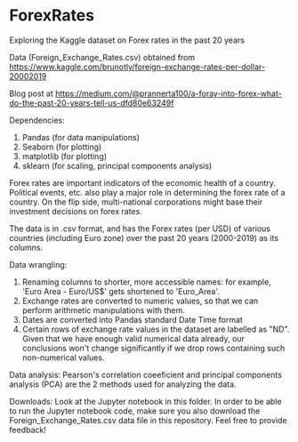# ForexRates
Exploring the Kaggle dataset on Forex rates in the past 20 years

Data (Foreign_Exchange_Rates.csv) obtained from https://www.kaggle.com/brunotly/foreign-exchange-rates-per-dollar-20002019

Blog post at https://medium.com/@prannerta100/a-foray-into-forex-what-do-the-past-20-years-tell-us-dfd80e63249f

Dependencies:
1. Pandas (for data manipulations)
2. Seaborn (for plotting)
3. matplotlib (for plotting)
4. sklearn (for scaling, principal components analysis)

Forex rates are important indicators of the economic health of a country. Political events, etc. also play a major role in determining the forex rate of a country. On the flip side, multi-national corporations might base their investment decisions on forex rates. 

The data is in .csv format, and has the Forex rates (per USD) of various countries (including Euro zone) over the past 20 years (2000-2019) as its columns. 

Data wrangling:
1. Renaming columns to shorter, more accessible names: for example, 'Euro Area - Euro/US$' gets shortened to 'Euro_Area'.
2. Exchange rates are converted to numeric values, so that we can perform arithmetic manipulations with them.
3. Dates are converted into Pandas standard Date Time format
4. Certain rows of exchange rate values in the dataset are labelled as "ND". Given that we have enough valid numerical data already, our conclusions won't change significantly if we drop rows containing such non-numerical values.

Data analysis:
Pearson's correlation coeeficient and principal components analysis (PCA) are the 2 methods used for analyzing the data.

Downloads:
Look at the Jupyter notebook in this folder. In order to be able to run the Jupyter notebook code, make sure you also download the Foreign_Exchange_Rates.csv data file in this repository. Feel free to provide feedback!

